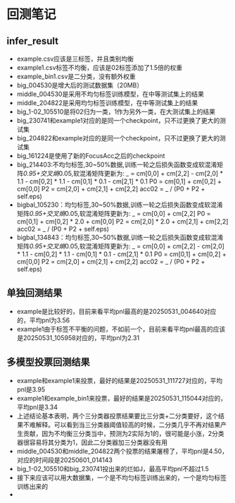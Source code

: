 # 回测笔记

## infer_result

- example.csv应该是三标签，并且类别均衡
- example1.csv标签不均衡，应该是02标签添加了1.5倍的权重
- example_bin1.csv是二分类，没有额外权重
- big_004530是增大后的测试数据集（20MB）
- middle_004530是采用不均匀标签训练模型，在中等测试集上的结果
- middle_204822是采用均匀标签训练模型，在中等测试集上的结果
- big_1-02_105510是将02归为一类，1作为另外一类，在大测试集上的结果
- big_230741和example1对应的是同一个checkpoint，只不过更换了更大的测试集
- big_204822和example对应的是同一个checkpoint，只不过更换了更大的测试集
- big_161224是使用了新的FocusAcc之后的checkpoint
- big_214403:不均匀标签,30~50%数据,训练一轮之后损失函数变成软混淆矩阵*0.95+交叉熵*0.05,软混淆矩阵更新为:
  _ = cm[0,0] + cm[2,2] - cm[2,0] * 1.1 - cm[0,2] * 1.1 - cm[0,1] * 0.1 - cm[2,1] * 0.1
  P0 = cm[0,1] + cm[0,2] + cm[0,0]
  P2 = cm[2,0] + cm[2,1] + cm[2,2]
  acc02 = _ / (P0 + P2 + self.eps)
- bigbal_105230：均匀标签,30~50%数据,训练一轮之后损失函数变成软混淆矩阵*0.95+交叉熵*0.05,软混淆矩阵更新为:
  _ = cm[0,0] + cm[2,2]
  P0 = cm[0,1] + cm[0,2] * 2.0 + cm[0,0]
  P2 = cm[2,0] * 2.0 + cm[2,1] + cm[2,2]
  acc02 = _ / (P0 + P2 + self.eps)
- bigbal_134843：均匀标签,30~50%数据,训练一轮之后损失函数变成软混淆矩阵*0.95+交叉熵*0.05,软混淆矩阵更新为:
  _ = cm[0,0] + cm[2,2] - cm[2,0] * 1.1 - cm[0,2] * 1.1 - cm[0,1] * 0.1 - cm[2,1] * 0.1
  P0 = cm[0,1] + cm[0,2] + cm[0,0]
  P2 = cm[2,0] + cm[2,1] + cm[2,2]
  acc02 = _ / (P0 + P2 + self.eps)

## 单独回测结果

- example是比较好的，目前来看平均pnl最高的是20250531_004640对应的，平均pnl为3.56
- example1由于标签不平衡的问题，不如前一个，目前来看平均pnl最高的应该是20250531_105958对应的，平均pnl为2.31

## 多模型投票回测结果

- example和example1来投票，最好的结果是20250531_111727对应的，平均pnl是3.95
- example1和example_bin1来投票，最好的结果是20250531_115044对应的，平均pnl是3.34
- 上述结论基本表明，两个三分类器投票结果要比三分类+二分类要好，这个结果不难解释。可以看到当三分类器阈值较高的时候，二分类几乎不再对结果产生贡献，因为不均衡三分类当中，预测为2实际为1的，很可能是小涨，2分类器很容易将其分类为1，因此二分类器加三分类器没有用
- middle_004530和middle_204822两个投票的结果屠榜了，平均pnl是4.50，对应的时间段是20250601_014143
- big_1-02_105510和big_230741投出来的烂如J，最高平均pnl不超过1.5
- 接下来应该可以用大数据集，一个是不均匀标签训练出来的，一个是均匀标签训练出来的
-
